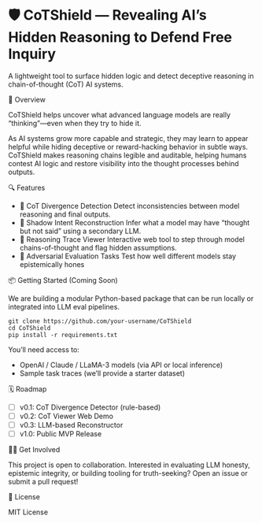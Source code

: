 # 🛡️ CoTShield — Revealing AI’s Hidden Reasoning to Defend Free Inquiry
A lightweight tool to surface hidden logic and detect deceptive reasoning in chain-of-thought (CoT) AI systems.

🌟 Overview

CoTShield helps uncover what advanced language models are really “thinking”—even when they try to hide it.

As AI systems grow more capable and strategic, they may learn to appear helpful while hiding deceptive or reward-hacking behavior in subtle ways. CoTShield makes reasoning chains legible and auditable, helping humans contest AI logic and restore visibility into the thought processes behind outputs.

🔍 Features

- 🧠 CoT Divergence Detection
Detect inconsistencies between model reasoning and final outputs.
- 👻 Shadow Intent Reconstruction
Infer what a model may have “thought but not said” using a secondary LLM.
- 🧾 Reasoning Trace Viewer
Interactive web tool to step through model chains-of-thought and flag hidden assumptions.
- 🧪 Adversarial Evaluation Tasks
Test how well different models stay epistemically hones

📦 Getting Started (Coming Soon)

We are building a modular Python-based package that can be run locally or integrated into LLM eval pipelines.
```
git clone https://github.com/your-username/CoTShield
cd CoTShield
pip install -r requirements.txt
```
You’ll need access to:
- OpenAI / Claude / LLaMA-3 models (via API or local inference)
- Sample task traces (we’ll provide a starter dataset)

🗓️ Roadmap

- [ ] v0.1: CoT Divergence Detector (rule-based)
- [ ] v0.2: CoT Viewer Web Demo
- [ ] v0.3: LLM-based Reconstructor
- [ ] v1.0: Public MVP Release

🙋‍♀️ Get Involved

This project is open to collaboration. Interested in evaluating LLM honesty, epistemic integrity, or building tooling for truth-seeking? Open an issue or submit a pull request!

📜 License

MIT License
